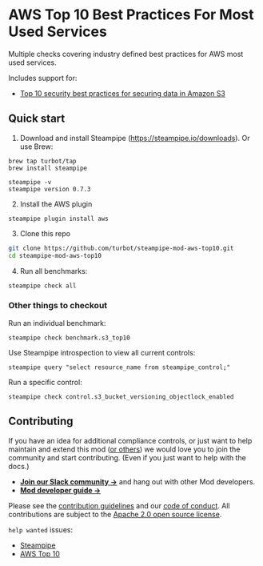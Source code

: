 # AWS Top 10 Best Practices For Most Used Services

Multiple checks covering industry defined best practices for AWS most used services.

Includes support for:

- [Top 10 security best practices for securing data in Amazon S3](https://aws.amazon.com/blogs/security/top-10-security-best-practices-for-securing-data-in-amazon-s3/)

## Quick start

1. Download and install Steampipe (https://steampipe.io/downloads). Or use Brew:

```shell
brew tap turbot/tap
brew install steampipe

steampipe -v
steampipe version 0.7.3
```

2. Install the AWS plugin

```shell
steampipe plugin install aws
```

3. Clone this repo

```sh
git clone https://github.com/turbot/steampipe-mod-aws-top10.git
cd steampipe-mod-aws-top10
```

4. Run all benchmarks:

```shell
steampipe check all
```

### Other things to checkout

Run an individual benchmark:

```shell
steampipe check benchmark.s3_top10
```

Use Steampipe introspection to view all current controls:

```
steampipe query "select resource_name from steampipe_control;"
```

Run a specific control:

```shell
steampipe check control.s3_bucket_versioning_objectlock_enabled
```

## Contributing

If you have an idea for additional compliance controls, or just want to help maintain and extend this mod ([or others](https://github.com/topics/steampipe-mod)) we would love you to join the community and start contributing. (Even if you just want to help with the docs.)

- **[Join our Slack community →](https://join.slack.com/t/steampipe/shared_invite/zt-oij778tv-lYyRTWOTMQYBVAbtPSWs3g)** and hang out with other Mod developers.
- **[Mod developer guide →](https://steampipe.io/docs/using-steampipe/writing-controls)**

Please see the [contribution guidelines](https://github.com/turbot/steampipe/blob/main/CONTRIBUTING.md) and our [code of conduct](https://github.com/turbot/steampipe/blob/main/CODE_OF_CONDUCT.md). All contributions are subject to the [Apache 2.0 open source license](https://github.com/turbot/steampipe-mod-aws-top10/blob/main/LICENSE).

`help wanted` issues:

- [Steampipe](https://github.com/turbot/steampipe/labels/help%20wanted)
- [AWS Top 10](https://github.com/turbot/steampipe-mod-aws-top10/labels/help%20wanted)
